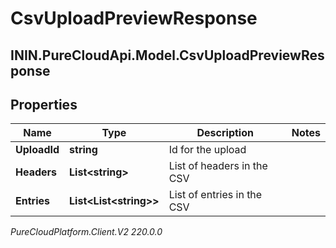 # CsvUploadPreviewResponse

## ININ.PureCloudApi.Model.CsvUploadPreviewResponse

## Properties

|Name | Type | Description | Notes|
|------------ | ------------- | ------------- | -------------|
| **UploadId** | **string** | Id for the upload | |
| **Headers** | **List&lt;string&gt;** | List of headers in the CSV | |
| **Entries** | **List&lt;List&lt;string&gt;&gt;** | List of entries in the CSV | |



_PureCloudPlatform.Client.V2 220.0.0_
